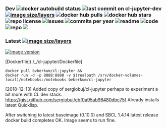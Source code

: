### Dev ![docker autobuild status](https://img.shields.io/docker/build/bvberkum/cl-jupyter.svg) ![last commit on cl-jupyter-dev](https://img.shields.io/github/last-commit/bvberkum/x-docker/cl-jupyter-dev.svg) [![image size/layers](https://images.microbadger.com/badges/image/bvberkum/cl-jupyter:dev.svg)](https://microbadger.com/images/bvberkum/cl-jupyter:dev "Get your own image badge on microbadger.com") ![docker hub pulls](https://img.shields.io/docker/pulls/bvberkum/cl-jupyter.svg) ![docker hub stars](https://img.shields.io/docker/stars/bvberkum/cl-jupyter.svg) ![repo license](https://img.shields.io/github/license/bvberkum/x-docker.svg) ![issues](https://img.shields.io/github/issues/bvberkum/x-docker.svg) ![commits per year](https://img.shields.io/github/commit-activity/y/bvberkum/x-docker.svg) ![readme](https://img.shields.io/github/size/bvberkum/x-docker/ReadMe-cl-jupyter.md.svg) ![code](https://img.shields.io/github/languages/code-size/bvberkum/x-docker.svg) ![repo](https://img.shields.io/github/repo-size/bvberkum/x-docker.svg) ![](https://img.shields.io/maintenance/yes/2017.svg) 

[//]: # 'Not a tag. ![last commit on cl-jupyter](https://img.shields.io/github/last-commit/bvberkum/x-docker/cl-jupyter.svg)'

### Latest [![image size/layers](https://images.microbadger.com/badges/image/bvberkum/cl-jupyter.svg)](https://microbadger.com/images/bvberkum/cl-jupyter "microbadger.com image metadata")
[![image version](https://images.microbadger.com/badges/version/bvberkum/cl-jupyter.svg)](https://microbadger.com/images/bvberkum/cl-jupyter "microbadger.com version metadata")

[Dockerfile](./_/cl-jupyter/Dockerfile]

```
docker pull bvberkum/cl-jupyter &&
docker run -d -p 8888:8888 -v $(realpath /srv/docker-volumes-local)/notebooks:/notebooks bvberkum/cl-jupyter
```

[2018-12-13] Added copy of sergiobuj/cl-jupyter perhaps to experiment a bit more with CL dev stack.
<https://gist.github.com/sergiobuj/ebf0a95ab96480dbc75f>
Already installs latest Quicklisp.

After switching to latest baseimage (0.10.0) and SBCL 1.4.14 latest release
docker build completes OK. Image seems to run fine.
